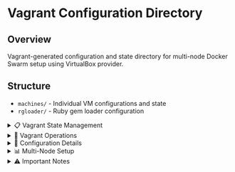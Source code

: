 # Vagrant Configuration Directory

## Overview
Vagrant-generated configuration and state directory for multi-node Docker Swarm setup using VirtualBox provider.

## Structure
- `machines/` - Individual VM configurations and state
- `rgloader/` - Ruby gem loader configuration

<details>
<summary>📋 Vagrant State Management</summary>

### Purpose
- Store VM state and configuration
- Manage VirtualBox machine metadata
- Track provisioning status
- Enable vagrant command operations

### Directory Structure
```mermaid
graph TB
    A[.vagrant/] --> B[machines/]
    A --> C[rgloader/]
    
    B --> D[server1/]
    B --> E[server2/]
    B --> F[server3/]
    
    D --> G[virtualbox/]
    E --> H[virtualbox/]
    F --> I[virtualbox/]
    
    G --> J[VM State Files]
    H --> K[VM State Files]
    I --> L[VM State Files]
    
    subgraph "State Information"
        M[Machine ID]
        N[SSH Config]
        O[Provider Data]
        P[Sync Folders]
    end
```

</details>

<details>
<summary>🚀 Vagrant Operations</summary>

### VM Management
```bash
# Check VM status
vagrant status

# Start all VMs
vagrant up

# SSH into specific VM
vagrant ssh server1
vagrant ssh server2
vagrant ssh server3

# Halt VMs
vagrant halt

# Destroy VMs
vagrant destroy -f
```

### State Information
```bash
# View machine details
vagrant global-status

# Check provider info
ls -la .vagrant/machines/server1/virtualbox/

# SSH configuration
vagrant ssh-config server1
```

</details>

<details>
<summary>🔧 Configuration Details</summary>

### Machine State Files
- **id**: VirtualBox VM identifier
- **index_uuid**: Vagrant machine UUID
- **private_key**: SSH private key for access
- **synced_folders**: Shared directory configuration
- **creator_uid**: User ID of VM creator

### Provider Integration
- VirtualBox-specific metadata
- Network configuration state
- Resource allocation tracking
- Snapshot information

### Troubleshooting
```bash
# Reset Vagrant state
rm -rf .vagrant/
vagrant up

# Fix SSH issues
vagrant ssh-config > ssh_config
ssh -F ssh_config server1

# Provider debugging
vagrant up --debug
```

</details>

<details>
<summary>📊 Multi-Node Setup</summary>

### Swarm Cluster Nodes
- **server1**: Swarm manager node
- **server2**: Worker node
- **server3**: Worker node

### Network Configuration
- Private network for inter-node communication
- Port forwarding for external access
- SSH key-based authentication
- Shared folder mounting

### Provisioning Status
```bash
# Check provisioning
vagrant provision

# Re-provision specific node
vagrant provision server1

# View provisioning logs
vagrant up --provision
```

</details>

<details>
<summary>⚠️ Important Notes</summary>

### Version Control
- **DO NOT** commit `.vagrant/` directory
- Contains machine-specific state
- Includes private SSH keys
- Provider-dependent metadata

### Cleanup
```bash
# Clean slate setup
vagrant destroy -f
rm -rf .vagrant/
vagrant up

# Selective cleanup
vagrant halt server2
vagrant destroy server2
vagrant up server2
```

### Backup Considerations
- VM snapshots via VirtualBox
- Vagrantfile version control
- Provisioning script backup
- Configuration documentation

</details>